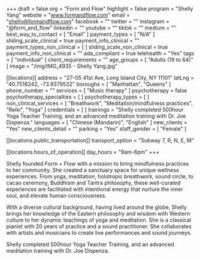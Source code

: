 +++
draft = false
org = "Form and Flow"
highlight = false
program = "Shelly Yang"
website = "www.formandflow.com"
email = "shelly@formandflow.com"
facebook = ""
twitter = ""
instagram = "@form_and_flow"
linkedin = ""
youtube = ""
tiktok = ""
medium = ""
best_way_to_contact = [ "Email" ]
payment_types = [ "N/A" ]
sliding_scale_clinical = true
payment_info_clinical = ""
payment_types_non_clinical = [ ]
sliding_scale_non_clinical = true
payment_info_non_clinical = ""
ada_compliant = true
telehealth = "Yes"
tags = [ "individual" ]
client_requirements = ""
age_groups = [ "Adults (19 to 64)" ]
image = "/img/IMG_4935 - Shelly Yang.jpg"

[[locations]]
address = "27-05 41st Ave, Long Island City, NY 11101"
latLng = "40.7518242, -73.9379532"
boroughs = [ "Manhattan", "Queens" ]
phone_number = ""
services = [ "Music therapy" ]
psychotherapy = false
psychotherapy_specialties = [ ]
psychotherapy_types = [ ]
non_clinical_services = [
  "Breathwork",
  "Meditation/mindfulness practices",
  "Reiki",
  "Yoga"
]
credentials = [ ]
trainings = "Shelly completed 500hour Yoga Teacher Training, and an advanced meditation training with Dr. Joe Dispenza."
languages = [ "Chinese (Mandarin)", "English" ]
new_clients = "Yes"
new_clients_detail = ""
parking = "Yes"
staff_gender = [ "Female" ]

  [[locations.public_transportation]]
  transport_option = "Subway 7, R, N, E, M"

  [[locations.hours_of_operation]]
  day_hours = "9am-6pm"
+++


Shelly founded Form + Flow with a mission to bring mindfulness practices to her community. She created a sanctuary space for unique wellness experiences. From yoga, meditation,  holotropic breathwork, sound circle, to cacao ceremony, Buddhism and Tantra philosophy, these well-curated experiences are facilitated with intentional energy that nurture the inner soul, and elevate human consciousness. 

With a diverse cultural background, having lived around the globe, Shelly brings her knowledge of the Eastern philosophy and wisdom with Western culture to her dynamic teachings of yoga and meditation.  She is a classical pianist with 20 years of practice and a sound practitioner.  She collaborates with artists and musicians to create live performances and sound journeys. 

Shelly completed 500hour Yoga Teacher Training, and an advanced meditation training with Dr. Joe Dispenza.

